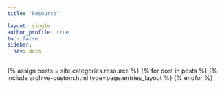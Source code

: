 ```yaml
---
title: "Resource"

layout: single
author_profile: true
toc: false
sidebar:
  nav: docs
---
```


{% assign posts = site.categories.resource %}
{% for post in posts %} {% include archive-custom.html type=page.entries_layout %} {% endfor %}